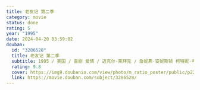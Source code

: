 ```yaml
---
title: 老友记 第二季
category: movie
status: done
rating: 5
year: "1995"
date: 2024-04-20 03:59:02
douban:
  id: "3286528"
  title: 老友记 第二季
  subtitle: 1995 / 美国 / 喜剧 爱情 / 迈克尔·莱拜克 / 詹妮弗·安妮斯顿 柯特妮·考克斯
  rating: 9.8
  cover: https://img9.doubanio.com/view/photo/m_ratio_poster/public/p2200410776.jpg
  link: https://movie.douban.com/subject/3286528/
---
```


